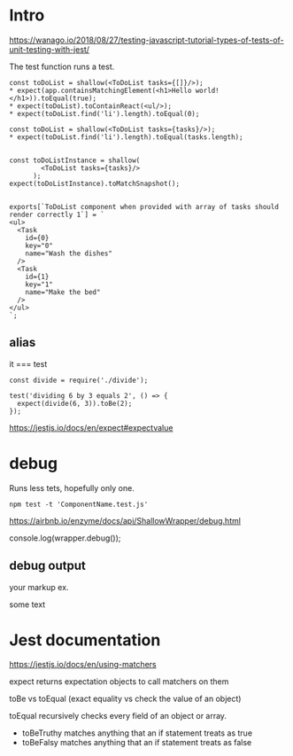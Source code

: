 # Intro
https://wanago.io/2018/08/27/testing-javascript-tutorial-types-of-tests-of-unit-testing-with-jest/

The test function runs a test.
```
const toDoList = shallow(<ToDoList tasks={[]}/>);
* expect(app.containsMatchingElement(<h1>Hello world!</h1>)).toEqual(true);
* expect(toDoList).toContainReact(<ul/>);
* expect(toDoList.find('li').length).toEqual(0);

const toDoList = shallow(<ToDoList tasks={tasks}/>);
* expect(toDoList.find('li').length).toEqual(tasks.length);


const toDoListInstance = shallow(
        <ToDoList tasks={tasks}/>
      );
expect(toDoListInstance).toMatchSnapshot();

     
exports[`ToDoList component when provided with array of tasks should render correctly 1`] = `
<ul>
  <Task
    id={0}
    key="0"
    name="Wash the dishes"
  />
  <Task
    id={1}
    key="1"
    name="Make the bed"
  />
</ul>
`;
```

## alias
it === test

```
const divide = require('./divide');
 
test('dividing 6 by 3 equals 2', () => {
  expect(divide(6, 3)).toBe(2);
});
```
https://jestjs.io/docs/en/expect#expectvalue


# debug

Runs less tets, hopefully only one.
```
npm test -t 'ComponentName.test.js'
```

https://airbnb.io/enzyme/docs/api/ShallowWrapper/debug.html

console.log(wrapper.debug());

## debug output
your markup
ex. <div>some text </div>

# Jest documentation
https://jestjs.io/docs/en/using-matchers

expect returns expectation objects to call matchers on them

toBe vs toEqual (exact equality vs check the value of an object)

toEqual recursively checks every field of an object or array.

* toBeTruthy matches anything that an if statement treats as true
* toBeFalsy matches anything that an if statement treats as false

